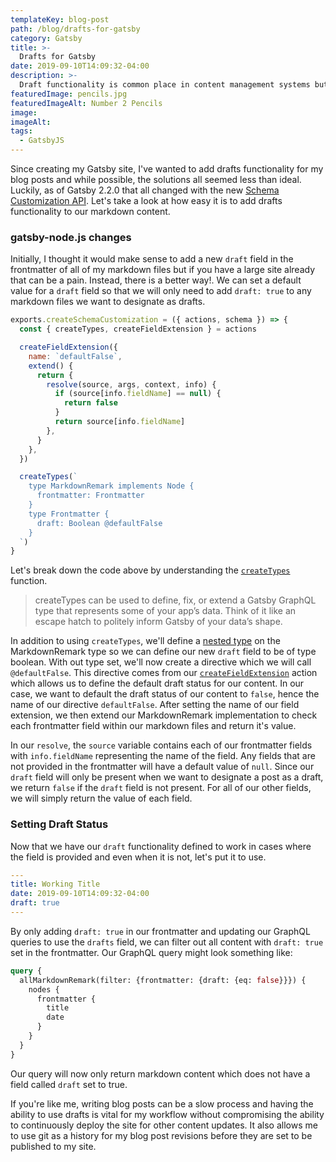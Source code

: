 ```yaml
---
templateKey: blog-post
path: /blog/drafts-for-gatsby
category: Gatsby
title: >-
  Drafts for Gatsby
date: 2019-09-10T14:09:32-04:00
description: >-
  Draft functionality is common place in content management systems but implementing them in simple Gatsby sites always seemed a bit hacky. Now, using Gatsby's Schema Customization API, implementing drafts functionality for content is painless and straightforward.
featuredImage: pencils.jpg
featuredImageAlt: Number 2 Pencils
image:
imageAlt:
tags:
  - GatsbyJS
---
```


Since creating my Gatsby site, I've wanted to add drafts functionality for my blog posts and while possible, the solutions all seemed less than ideal.  Luckily, as of Gatsby 2.2.0 that all changed with the new [Schema Customization API](https://www.gatsbyjs.org/blog/2019-03-18-releasing-new-schema-customization/). Let's take a look at how easy it is to add drafts functionality to our markdown content.

### gatsby-node.js changes

Initially, I thought it would make sense to add a new `draft` field in the frontmatter of all of my markdown files but if you have a large site already that can be a pain.  Instead, there is a better way!.  We can set a default value for a `draft` field so that we will only need to add `draft: true` to any markdown files we want to designate as drafts.

```javascript
exports.createSchemaCustomization = ({ actions, schema }) => {
  const { createTypes, createFieldExtension } = actions

  createFieldExtension({
    name: `defaultFalse`,
    extend() {
      return {
        resolve(source, args, context, info) {
          if (source[info.fieldName] == null) {
            return false
          }
          return source[info.fieldName]
        },
      }
    },
  })

  createTypes(`
    type MarkdownRemark implements Node {
      frontmatter: Frontmatter
    }
    type Frontmatter {
      draft: Boolean @defaultFalse
    }
  `)
}
```

Let's break down the code above by understanding the [`createTypes`](https://www.gatsbyjs.org/blog/2019-03-18-releasing-new-schema-customization/#createtypes) function.

> createTypes can be used to define, fix, or extend a Gatsby GraphQL type that represents some of your app’s data. Think of it like an escape hatch to politely inform Gatsby of your data’s shape.

In addition to using `createTypes`, we'll define a [nested type](https://www.gatsbyjs.org/docs/schema-customization/#nested-types) on the MarkdownRemark type so we can define our new `draft` field to be of type boolean. With out type set, we'll now create a directive which we will call `@defaultFalse`.  This directive comes from our [`createFieldExtension`](https://www.gatsbyjs.org/docs/schema-customization/#creating-custom-extensions) action which allows us to define the default draft status for our content. In our case, we want to default the draft status of our content to `false`, hence the name of our directive `defaultFalse`. After setting the name of our field extension, we then extend our MarkdownRemark implementation to check each frontmatter field within our markdown files and return it's value.

In our `resolve`, the `source` variable contains each of our frontmatter fields with `info.fieldName` representing the name of the field.  Any fields that are not provided in the frontmatter will have a default value of `null`. Since our `draft` field will only be present when we want to designate a post as a draft, we return `false` if the `draft` field is not present. For all of our other fields, we will simply return the value of each field.

### Setting Draft Status

Now that we have our `draft` functionality defined to work in cases where the field is provided and even when it is not, let's put it to use.

```yaml
---
title: Working Title  
date: 2019-09-10T14:09:32-04:00
draft: true
---
```

By only adding `draft: true` in our frontmatter and updating our GraphQL queries to use the `drafts` field, we can filter out all content with `draft: true` set in the frontmatter.  Our GraphQL query might look something like:

```graphql
query {
  allMarkdownRemark(filter: {frontmatter: {draft: {eq: false}}}) {
    nodes {
      frontmatter {
        title
        date
      }
    }
  }
}
```

Our query will now only return markdown content which does not have a field called `draft` set to true.

If you're like me, writing blog posts can be a slow process and having the ability to use drafts is vital for my workflow without compromising the ability to continuously deploy the site for other content updates. It also allows me to use git as a history for my blog post revisions before they are set to be published to my site.
